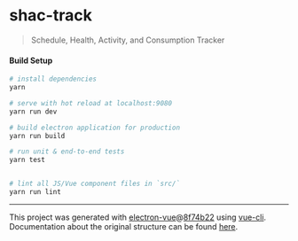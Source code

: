 # shac-track

> Schedule, Health, Activity, and Consumption Tracker

#### Build Setup

``` bash
# install dependencies
yarn

# serve with hot reload at localhost:9080
yarn run dev

# build electron application for production
yarn run build

# run unit & end-to-end tests
yarn test


# lint all JS/Vue component files in `src/`
yarn run lint

```

---

This project was generated with [electron-vue](https://github.com/SimulatedGREG/electron-vue)@[8f74b22](https://github.com/SimulatedGREG/electron-vue/tree/8f74b22cc8464f6ec75920774d9e859725dc3236) using [vue-cli](https://github.com/vuejs/vue-cli). Documentation about the original structure can be found [here](https://simulatedgreg.gitbooks.io/electron-vue/content/index.html).
